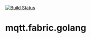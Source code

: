 [![Build Status](https://travis-ci.org/mikejac/mqtt.fabric.golang.svg?branch=master)](https://travis-ci.org/mikejac/mqtt.fabric.golang)
# mqtt.fabric.golang